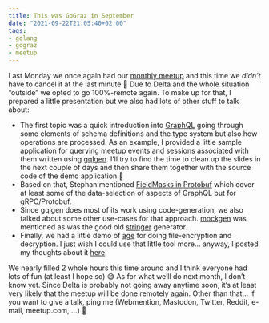 ```yaml
---
title: This was GoGraz in September
date: "2021-09-22T21:05:40+02:00"
tags:
- golang
- gograz
- meetup
---
```


Last Monday we once again had our [monthly meetup](https://gograz.org/meetup/2021-09-20/) and this time we *didn’t* have to cancel it at the last minute 🙂 Due to Delta and the whole situation “outside” we opted to go 100%-remote again. To make up for that, I prepared a little presentation but we also had lots of other stuff to talk about:

- The first topic was a quick introduction into [GraphQL](https://graphql.org/) going through some elements of schema definitions and the type system but also how operations are processed. As an example, I provided a little sample application for querying meetup events and sessions associated with them written using [gqlgen](https://gqlgen.com/). I’ll try to find the time to clean up the slides in the next couple of days and then share them together with the source code of the demo application 🙂
- Based on that, Stephan mentioned [FieldMasks in Protobuf](https://netflixtechblog.com/practical-api-design-at-netflix-part-1-using-protobuf-fieldmask-35cfdc606518) which cover at least some of the data-selection of aspects of GraphQL but for gRPC/Protobuf.
- Since gqlgen does most of its work using code-generation, we also talked about some other use-cases for that approach. [mockgen](https://github.com/golang/mock) was mentioned as was the good old [stringer](https://pkg.go.dev/golang.org/x/tools/cmd/stringer) generator. 
- Finally, we had a little demo of [age](https://age-encryption.org/) for doing file-encryption and decryption. I just wish I could use that little tool more… anyway, I posted my thoughts about it [here](https://zerokspot.com/weblog/2021/09/12/hello-age/).

We nearly filled 2 whole hours this time around and I think everyone had lots of fun (at least I hope so) 😅 As for what we’ll do next month, I don’t know yet. Since Delta is probably not going away anytime soon, it’s at least very likely that  the meetup will be done remotely again. Other than that… if you want to give a talk, ping me (Webmention, Mastodon, Twitter, Reddit, e-mail, meetup.com, …) 🙂
